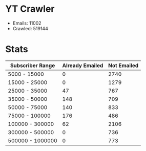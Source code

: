 # YT Crawler
- Emails: 11002
- Crawled: 519144

# Stats
| Subscriber Range  | Already Emailed | Not Emailed |
|-------|-------|-------|
| 5000 - 15000 | 0 | 2740 |
| 15000 - 25000 | 0 | 1279 |
| 25000 - 35000 | 47 | 767 |
| 35000 - 50000 | 148 | 709 |
| 50000 - 75000 | 140 | 833 |
| 75000 - 100000 | 176 | 486 |
| 100000 - 300000 | 62 | 2106 |
| 300000 - 500000 | 0 | 736 |
| 500000 - 1000000 | 0 | 773 |
